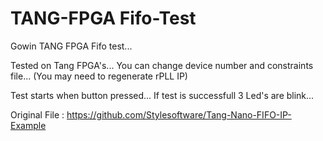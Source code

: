 # TANG-FPGA Fifo-Test
Gowin TANG FPGA Fifo test...

Tested on Tang FPGA's... 
You can change device number and constraints file...
(You may need to regenerate rPLL IP)

Test starts when button pressed...
If test is successfull 3 Led's are blink...

Original File : https://github.com/Stylesoftware/Tang-Nano-FIFO-IP-Example
